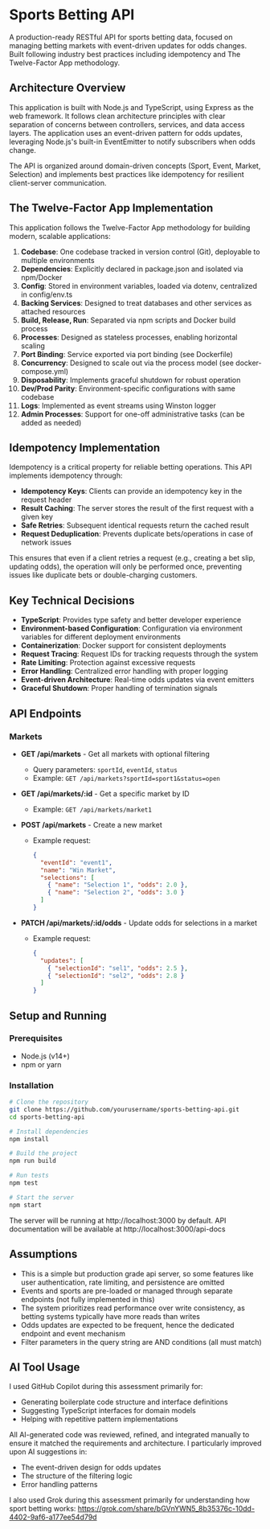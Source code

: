 # Sports Betting API

A production-ready RESTful API for sports betting data, focused on managing betting markets with event-driven updates for odds changes. Built following industry best practices including idempotency and The Twelve-Factor App methodology.

## Architecture Overview

This application is built with Node.js and TypeScript, using Express as the web framework. It follows clean architecture principles with clear separation of concerns between controllers, services, and data access layers. The application uses an event-driven pattern for odds updates, leveraging Node.js's built-in EventEmitter to notify subscribers when odds change.

The API is organized around domain-driven concepts (Sport, Event, Market, Selection) and implements best practices like idempotency for resilient client-server communication.

## The Twelve-Factor App Implementation

This application follows the Twelve-Factor App methodology for building modern, scalable applications:

1. **Codebase**: One codebase tracked in version control (Git), deployable to multiple environments
2. **Dependencies**: Explicitly declared in package.json and isolated via npm/Docker
3. **Config**: Stored in environment variables, loaded via dotenv, centralized in config/env.ts
4. **Backing Services**: Designed to treat databases and other services as attached resources
5. **Build, Release, Run**: Separated via npm scripts and Docker build process
6. **Processes**: Designed as stateless processes, enabling horizontal scaling
7. **Port Binding**: Service exported via port binding (see Dockerfile)
8. **Concurrency**: Designed to scale out via the process model (see docker-compose.yml)
9. **Disposability**: Implements graceful shutdown for robust operation
10. **Dev/Prod Parity**: Environment-specific configurations with same codebase
11. **Logs**: Implemented as event streams using Winston logger
12. **Admin Processes**: Support for one-off administrative tasks (can be added as needed)

## Idempotency Implementation

Idempotency is a critical property for reliable betting operations. This API implements idempotency through:

- **Idempotency Keys**: Clients can provide an idempotency key in the request header
- **Result Caching**: The server stores the result of the first request with a given key
- **Safe Retries**: Subsequent identical requests return the cached result
- **Request Deduplication**: Prevents duplicate bets/operations in case of network issues

This ensures that even if a client retries a request (e.g., creating a bet slip, updating odds), the operation will only be performed once, preventing issues like duplicate bets or double-charging customers.

## Key Technical Decisions

- **TypeScript**: Provides type safety and better developer experience
- **Environment-based Configuration**: Configuration via environment variables for different deployment environments
- **Containerization**: Docker support for consistent deployments
- **Request Tracing**: Request IDs for tracking requests through the system
- **Rate Limiting**: Protection against excessive requests
- **Error Handling**: Centralized error handling with proper logging
- **Event-driven Architecture**: Real-time odds updates via event emitters
- **Graceful Shutdown**: Proper handling of termination signals

## API Endpoints

### Markets

- **GET /api/markets** - Get all markets with optional filtering
  - Query parameters: `sportId`, `eventId`, `status`
  - Example: `GET /api/markets?sportId=sport1&status=open`

- **GET /api/markets/:id** - Get a specific market by ID
  - Example: `GET /api/markets/market1`

- **POST /api/markets** - Create a new market
  - Example request:
    ```json
    {
      "eventId": "event1",
      "name": "Win Market",
      "selections": [
        { "name": "Selection 1", "odds": 2.0 },
        { "name": "Selection 2", "odds": 3.0 }
      ]
    }
    ```

- **PATCH /api/markets/:id/odds** - Update odds for selections in a market
  - Example request:
    ```json
    {
      "updates": [
        { "selectionId": "sel1", "odds": 2.5 },
        { "selectionId": "sel2", "odds": 2.8 }
      ]
    }
    ```

## Setup and Running

### Prerequisites

- Node.js (v14+)
- npm or yarn

### Installation

```bash
# Clone the repository
git clone https://github.com/yourusername/sports-betting-api.git
cd sports-betting-api

# Install dependencies
npm install

# Build the project
npm run build

# Run tests
npm test

# Start the server
npm start
```

The server will be running at http://localhost:3000 by default.
API documentation will be available at http://localhost:3000/api-docs

## Assumptions

- This is a simple but production grade api server, so some features like user authentication, rate limiting, and persistence are omitted
- Events and sports are pre-loaded or managed through separate endpoints (not fully implemented in this)
- The system prioritizes read performance over write consistency, as betting systems typically have more reads than writes
- Odds updates are expected to be frequent, hence the dedicated endpoint and event mechanism
- Filter parameters in the query string are AND conditions (all must match)

## AI Tool Usage

I used GitHub Copilot during this assessment primarily for:

- Generating boilerplate code structure and interface definitions
- Suggesting TypeScript interfaces for domain models
- Helping with repetitive pattern implementations

All AI-generated code was reviewed, refined, and integrated manually to ensure it matched the requirements and architecture. I particularly improved upon AI suggestions in:

- The event-driven design for odds updates
- The structure of the filtering logic
- Error handling patterns

I also used Grok during this assessment primarily for understanding how sport betting works: https://grok.com/share/bGVnYWN5_8b35376c-10dd-4402-9af6-a177ee54d79d



